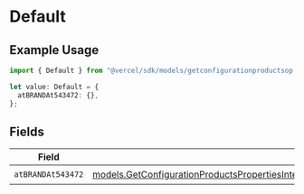 # Default

## Example Usage

```typescript
import { Default } from "@vercel/sdk/models/getconfigurationproductsop.js";

let value: Default = {
  atBRANDAt543472: {},
};
```

## Fields

| Field                                                                                                                                                                                                                                                                      | Type                                                                                                                                                                                                                                                                       | Required                                                                                                                                                                                                                                                                   | Description                                                                                                                                                                                                                                                                |
| -------------------------------------------------------------------------------------------------------------------------------------------------------------------------------------------------------------------------------------------------------------------------- | -------------------------------------------------------------------------------------------------------------------------------------------------------------------------------------------------------------------------------------------------------------------------- | -------------------------------------------------------------------------------------------------------------------------------------------------------------------------------------------------------------------------------------------------------------------------- | -------------------------------------------------------------------------------------------------------------------------------------------------------------------------------------------------------------------------------------------------------------------------- |
| `atBRANDAt543472`                                                                                                                                                                                                                                                          | [models.GetConfigurationProductsPropertiesIntegrationsResponse200ApplicationJSONResponseBodyProductsMetadataSchemaAtBRANDAt543472](../models/getconfigurationproductspropertiesintegrationsresponse200applicationjsonresponsebodyproductsmetadataschemaatbrandat543472.md) | :heavy_check_mark:                                                                                                                                                                                                                                                         | N/A                                                                                                                                                                                                                                                                        |